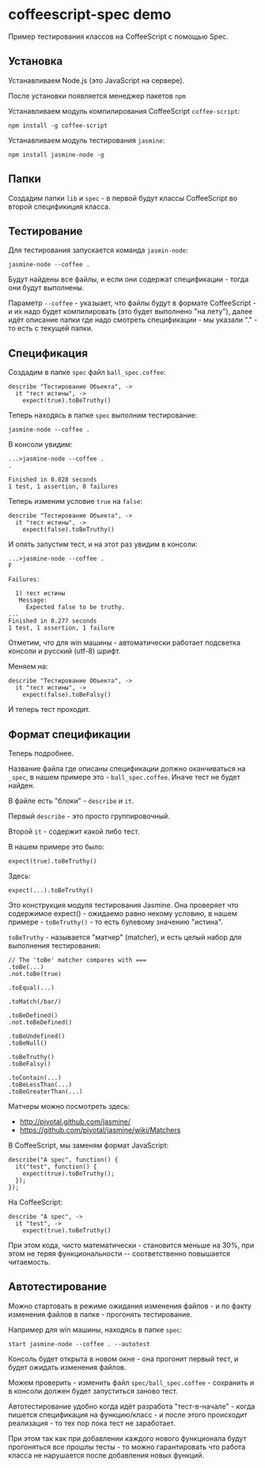 coffeescript-spec demo
======================

Пример тестирования классов на CoffeeScript с помощью Spec.

Установка
---------

Устанавливаем Node.js (это JavaScript на сервере).

После установки появляется менеджер пакетов `npm`


Устанавливаем модуль компилирования CoffeeScript `coffee-script`:

    npm install -g coffee-script

Устанавливаем модуль тестирования `jasmine`:

    npm install jasmine-node -g


Папки
-----

Создадим папки `lib` и `spec` - в первой будут классы CoffeeScript
во второй спецификиция класса.


Тестирование
----------------

Для тестирования запускается команда `jasmin-node`:

    jasmine-node --coffee .


Будут найдены все файлы, и если они содержат спецификации - тогда
они будут выполнены.

Параметр `--coffee` - указыает, что файлы будут в формате CoffeeScript - и их надо 
будет компилировать (это будет выполнено "на лету"), далее идёт описание папки
где надо смотреть спецификации - мы указали "." - то есть с текущей папки.


Спецификация
------------


Создадим в папке `spec` файл `ball_spec.coffee`:

    describe "Тестирование Объекта", ->
      it "тест истины", ->
        expect(true).toBeTruthy()



Теперь находясь в папке `spec` выполним тестирование:

    jasmine-node --coffee .


В консоли увидим:

    ...>jasmine-node --coffee .
    .

    Finished in 0.028 seconds
    1 test, 1 assertion, 0 failures


Теперь изменим условие `true` на `false`:

    describe "Тестирование Объекта", ->
      it "тест истины", ->
        expect(false).toBeTruthy()


И опять запустим тест, и на этот раз увидим в консоли:

    ...>jasmine-node --coffee .
    F

    Failures:

      1) тест истины
       Message:
         Expected false to be truthy.
    ...
    Finished in 0.277 seconds
    1 test, 1 assertion, 1 failure


Отметим, что для win машины - автоматически работает подсветка консоли и русский (utf-8) шрифт.

Меняем на:

    describe "Тестирование Объекта", ->
      it "тест истины", ->
        expect(false).toBeFalsy()


И теперь тест проходит.


Формат спецификации
-------------------

Теперь подробнее.

Название файла где описаны спецификации должно оканчиваться на `_spec`,
в нашем примере это - `ball_spec.coffee`. Иначе тест не будет найден.

В файле есть "блоки" - `describe` и `it`.

Первый `describe` - это просто группировочный.

Второй `it` - содержит какой либо тест.

В нашем примере это было:

    expect(true).toBeTruthy()

Здесь:

    expect(...).toBeTruthy()

Это конструкция модуля тестирования Jasmine. Она проверяет
что содержимое expect() - ожидаемо равно некому условию,
в нашем примере - `toBeTruthy()` - то есть булевому значению "истина".

`toBeTruthy` - называется "матчер" (matcher), и есть целый набор для 
выполнения тестирования:

    // The 'toBe' matcher compares with ===
    .toBe(...)
    .not.toBe(true)

    .toEqual(...)

    .toMatch(/bar/)

    .toBeDefined()
    .not.toBeDefined()

    .toBeUndefined()
    .toBeNull()

    .toBeTruthy()
    .toBeFalsy()

    .toContain(...)
    .toBeLessThan(...)
    .toBeGreaterThan(...)


Матчеры можно посмотреть здесь:

* http://pivotal.github.com/jasmine/
* https://github.com/pivotal/jasmine/wiki/Matchers

В CoffeeScript, мы заменям формат JavaScript:

    describe("A spec", function() {
      it("test", function() {
        expect(true).toBeTruthy();
      });
    });

На CoffeeScript:

    describe "A spec", ->
      it "test", ->
        expect(true).toBeTruthy()


При этом кода, чисто математически - становится меньше на 30%, при этом не 
теряя функциональности -- соответственно повышается читаемость.


Автотестирование
----------------

Можно стартовать в режиме ожидания изменения файлов - и по факту изменения 
файлов в папке - прогонять тестирование.


Например для win машины, находясь в папке `spec`:

    start jasmine-node --coffee . --autotest


Консоль будет открыта в новом окне - она прогонит первый тест, и будет ожидать
изменения файлов.

Можем проверить - изменить файл `spec/ball_spec.coffee` - сохранить
и в консоли должен будет запуститься заново тест.

Автотестирование удобно когда идёт разработа "тест-в-начале" - когда пишется
спецификация на функцию/класс - и после этого происходит реализация - то тех пор
пока тест не заработает.

При этом так как при добавлении каждого нового функционала будут прогоняться все
прошлы тесты - то можно гарантировать что работа класса не нарушается после
добавления новых функций.

